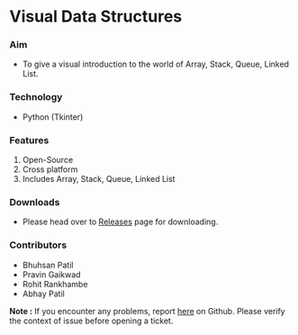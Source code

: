 # Visual Data Structures

### Aim 
- To give a visual introduction to the world of Array, Stack, Queue, Linked List.

### Technology
- Python (Tkinter)

### Features 
1. Open-Source 
2. Cross platform
3. Includes Array, Stack, Queue, Linked List

### Downloads
- Please head over to [Releases](https://github.com/ashutosh-mulik/Data-Structures/releases/tag/v1.0) page for downloading.

### Contributors
- Bhuhsan Patil
- Pravin Gaikwad
- Rohit Rankhambe
- Abhay Patil

**Note :** If you encounter any problems, report [here](https://github.com/ashutosh-mulik/Data-Structures/issues) on Github. Please verify the context of issue before opening a ticket.
